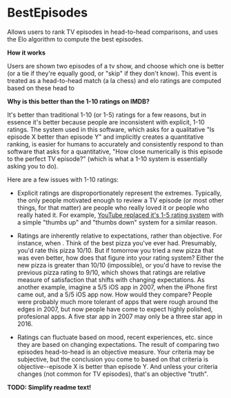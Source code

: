 # BestEpisodes
Allows users to rank TV episodes in head-to-head comparisons, and uses the Elo algorithm to compute the best episodes. 

**How it works**

Users are shown two episodes of a tv show, and choose which one is better (or a tie if they're equally good, or "skip" if they don't know). This event is treated as a head-to-head match (a la chess) and elo ratings are computed based on these head to 

**Why is this better than the 1-10 ratings on IMDB?**

It's better than traditional 1-10 (or 1-5) ratings for a few reasons, but in essence it's better because people are inconsistent with explicit, 1-10 ratings. The system used in this software, which asks for a qualitative "Is episode X better than episode Y" and implicitly creates a quantitative ranking, is easier for humans to accurately and consistently respond to than software that asks for a quantitative, "How close numerically is this episode to the perfect TV episode?" (which is what a 1-10 system is essentially asking you to do). 

Here are a few issues with 1-10 ratings:

* Explicit ratings are disproportionately represent the extremes. Typically, the only people motivated enough to review a TV episode (or most other things, for that matter) are people who really loved it or people who really hated it. For example, [YouTube replaced it's 1-5 rating system](https://youtube.googleblog.com/2009/09/five-stars-dominate-ratings.html) with a simple "thumbs up" and "thumbs down" system for a similar reason.

* Ratings are inherently relative to expectations, rather than objective. For instance, when . Think of the best pizza you've ever had. Presumably, you'd rate this pizza 10/10. But if tomorrow you tried a new pizza that was even better, how does that figure into your rating system? Either the new pizza is greater than 10/10 (impossible), or you'd have to revise the previous pizza rating to 9/10, which shows that ratings are relative measure of satisfaction that shifts with changing expectations. As another example, imagine a 5/5 iOS app in 2007, when the iPhone first came out, and a 5/5 iOS app now. How would they compare? People were probably much more tolerant of apps that were rough around the edges in 2007, but now people have come to expect highly polished, profesional apps. A five star app in 2007 may only be a three star app in 2016. 

* Ratings can fluctuate based on mood, recent experiences, etc. since they are based on changing expectations. The result of comparing two episodes head-to-head is an objective measure. Your criteria may be subjective, but the conclusion you come to based on that criteria is objective--episode X is better than episode Y. And unless your criteria changes (not common for TV episodes), that's an objective "truth".  

**TODO: Simplify readme text!**
